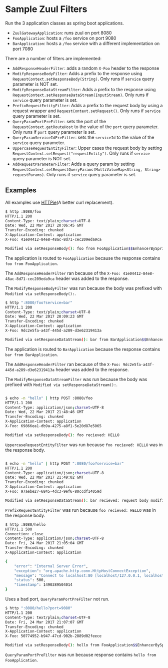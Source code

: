 # Sample Zuul Filters

Run the 3 application classes as spring boot applications.

- `ZuulGatewayApplication`: runs zuul on port 8080
- `FooApplication`: hosts a `/foo` service on port 9080
- `BarApplication`: hosts a `/foo` service with a different implementation on port 7080


There are a number of filters are implemented:

- `AddResponseHeaderFilter`: adds a random `X-Foo` header to the response
- `ModifyResponseBodyFilter`: Adds a prefix to the response using `RequestContext.setResponseBody(String)`. Only runs if `service` query parameter is NOT set.
- `ModifyResponseDataStreamFilter`: Adds a prefix to the response using `RequestContext.setResponseDataStream(InputStream)`. Only runs if `service` query parameter is set.
- `PrefixRequestEntityFilter`: Adds a prefix to the request body by using a request wrapper and `RequestContext.setRequest()`. Only runs if `service` query parameter is set.
- `QueryParamPortPreFilter`: sets the port of the `RequestContext.getRouteHost` to the value of the `port` query parameter. Only runs if `port` query parameter is set.
- `QueryParamServiceIdPreFilter`: sets the `serviceId` to the value of the `service` query parameter.
- `UppercaseRequestEntityFilter`: Upper cases the request body by setting `RequestContext.setRequest("requestEntity")`. Only runs if `service` query parameter is NOT set.
- `AddRequestParameterFilter`: Adds a query param by setting `RequestContext.setRequestQueryParams(MultiValueMap<String, String> requestParams)`. Only runs if `service` query parameter is set.

## Examples

All examples use [HTTPie](https://httpie.org/)(A better curl replacement).

```bash
$ http :8080/foo 
HTTP/1.1 200 
Content-Type: text/plain;charset=UTF-8
Date: Wed, 22 Mar 2017 20:06:45 GMT
Transfer-Encoding: chunked
X-Application-Context: application
X-Foo: 41e04412-84e8-48ac-8d71-cec209eda9ca

Modified via setResponseBody(): foo from FooApplication$$EnhancerBySpringCGLIB$$82229332, recieved request param: null
```

The application is routed to `FooApplication` because the response contains `foo from FooApplication`.

The `AddResponseHeaderFilter` ran because of the `X-Foo: 41e04412-84e8-48ac-8d71-cec209eda9ca` header was added to the response.

The `ModifyResponseBodyFilter` was run because the body was prefixed with `Modified via setResponseBody():`.

```bash
$ http ":8080/foo?service=bar"
HTTP/1.1 200 
Content-Type: text/plain;charset=UTF-8
Date: Wed, 22 Mar 2017 20:09:23 GMT
Transfer-Encoding: chunked
X-Application-Context: application
X-Foo: 9dc2e5fa-a43f-445d-a289-d3e62319413a

Modified via setResponseDataStream(): bar from BarApplication$$EnhancerBySpringCGLIB$$a78c1598, recieved request param: Test Add Param

```

The application is routed to `BarApplication` because the response contains `bar from BarApplication`.

The `AddResponseHeaderFilter` ran because of the `X-Foo: 9dc2e5fa-a43f-445d-a289-d3e62319413a` header was added to the response.

The `ModifyResponseDataStreamFilter` was run because the body was prefixed with `Modified via setResponseDataStream():`.

```bash

$ echo -n "hello" | http POST :8080/foo
HTTP/1.1 200 
Content-Type: application/json;charset=UTF-8
Date: Wed, 22 Mar 2017 21:48:46 GMT
Transfer-Encoding: chunked
X-Application-Context: application
X-Foo: 69866ea1-db9a-4275-a8f1-5e20d87e5065

Modified via setResponseBody(): foo recieved: HELLO
```

`UppercaseRequestEntityFilter` was run because `foo recieved: HELLO` was in the response body.

```bash

$ echo -n "hello" | http POST ":8080/foo?service=bar"
HTTP/1.1 200 
Content-Type: application/json;charset=UTF-8
Date: Wed, 22 Mar 2017 21:49:02 GMT
Transfer-Encoding: chunked
X-Application-Context: application
X-Foo: 97aebe27-6845-4dc3-9ef6-80ccdf14059d

Modified via setResponseDataStream(): bar recieved: request body modified via request wrapper: hello
```

`PrefixRequestEntityFilter` was run because `foo recieved: HELLO` was in the response body.

```bash
$ http :8080/hello
HTTP/1.1 500 
Connection: close
Content-Type: application/json;charset=UTF-8
Date: Fri, 24 Mar 2017 21:05:04 GMT
Transfer-Encoding: chunked
X-Application-Context: application

{
    "error": "Internal Server Error",
    "exception": "org.apache.http.conn.HttpHostConnectException",
    "message": "Connect to localhost:80 [localhost/127.0.0.1, localhost/0:0:0:0:0:0:0:1, localhost/fe80:0:0:0:0:0:0:1%1] failed: Connection refused",
    "status": 500,
    "timestamp": 1490389504014
}
```
Uses a bad port, `QueryParamPortPreFilter` not run.

```bash
$ http ":8080/hello?port=9080"
HTTP/1.1 200 
Content-Type: text/plain;charset=UTF-8
Date: Fri, 24 Mar 2017 21:07:07 GMT
Transfer-Encoding: chunked
X-Application-Context: application
X-Foo: 50774952-b947-47cd-902b-2889d02feece

Modified via setResponseBody(): hello from FooApplication$$EnhancerBySpringCGLIB$$82229332

```

`QueryParamPortPreFilter` was run because response contains `hello from FooApplication`.